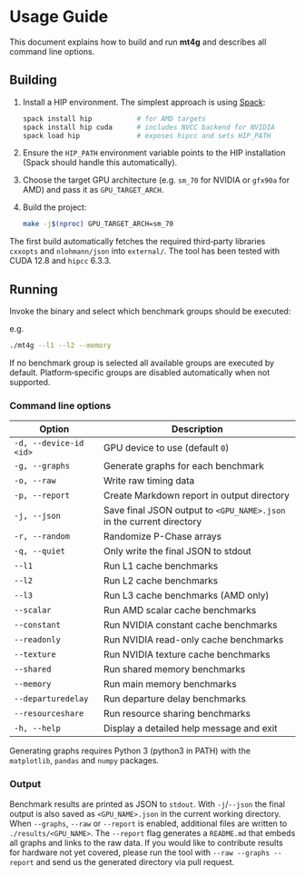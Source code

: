 # Usage Guide

This document explains how to build and run **mt4g** and describes all command line options.

## Building

1. Install a HIP environment. The simplest approach is using
   [Spack](https://spack.io):

   ```bash
   spack install hip           # for AMD targets
   spack install hip cuda      # includes NVCC backend for NVIDIA
   spack load hip              # exposes hipcc and sets HIP_PATH
   ```

2. Ensure the `HIP_PATH` environment variable points to the HIP installation (Spack should handle this automatically). 
3. Choose the target GPU architecture (e.g. `sm_70` for NVIDIA or `gfx90a` for
   AMD) and pass it as `GPU_TARGET_ARCH`.
4. Build the project:

   ```bash
   make -j$(nproc) GPU_TARGET_ARCH=sm_70
   ```

The first build automatically fetches the required third‑party libraries
`cxxopts` and `nlohmann/json` into `external/`. The tool has been tested with
CUDA 12.8 and `hipcc` 6.3.3.

## Running

Invoke the binary and select which benchmark groups should be executed:

e.g. 
```bash
./mt4g --l1 --l2 --memory
```

If no benchmark group is selected all available groups are executed by default. Platform‑specific groups are disabled automatically when not supported.

### Command line options

| Option | Description |
| ------ | ----------- |
| `-d, --device-id <id>` | GPU device to use (default `0`) |
| `-g, --graphs` | Generate graphs for each benchmark |
| `-o, --raw` | Write raw timing data |
| `-p, --report` | Create Markdown report in output directory |
| `-j, --json` | Save final JSON output to `<GPU_NAME>.json` in the current directory |
| `-r, --random` | Randomize P-Chase arrays |
| `-q, --quiet` | Only write the final JSON to stdout |
| `--l1` | Run L1 cache benchmarks |
| `--l2` | Run L2 cache benchmarks |
| `--l3` | Run L3 cache benchmarks (AMD only) |
| `--scalar` | Run AMD scalar cache benchmarks |
| `--constant` | Run NVIDIA constant cache benchmarks |
| `--readonly` | Run NVIDIA read-only cache benchmarks |
| `--texture` | Run NVIDIA texture cache benchmarks |
| `--shared` | Run shared memory benchmarks |
| `--memory` | Run main memory benchmarks |
| `--departuredelay` | Run departure delay benchmarks |
| `--resourceshare` | Run resource sharing benchmarks |
| `-h, --help` | Display a detailed help message and exit |

Generating graphs requires Python 3 (python3 in PATH) with the `matplotlib`, `pandas` and `numpy` packages.

### Output

Benchmark results are printed as JSON to `stdout`. With `-j`/`--json` the final
output is also saved as `<GPU_NAME>.json` in the current working directory.
When `--graphs`, `--raw` or `--report` is enabled, additional files are written
to `./results/<GPU_NAME>`. The `--report` flag generates a `README.md` that
embeds all graphs and links to the raw data. If you would like to contribute
results for hardware not yet covered, please run the tool with
`--raw --graphs --report` and send us the generated directory via pull
request.

